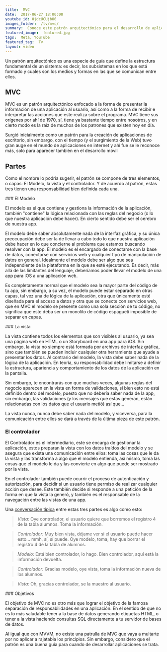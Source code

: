 ```yaml
---
title:  MVC
date:  2017-06-27 18:00:00
youtube_id: 0jdcUCUjbO0
images_folder:  /tv/mvc/
summary:  Conoce este patrón arquitectónico para el desarrollo de aplicaciones. MVC es comúnmente usado para el desarrollo de aplicaciones web.
featured_image:  featured.jpg
tags:  Meta, YouTube
featured_tag:  Tv
layout: video
---
```


Un patrón arquitectónico es una especie de guía que define la estructura fundamental de un sistema: es decir, los subsistemas en los que está formado y cuales son los medios y formas en las que se comunican entre ellos.

## MVC
MVC es un patrón arquitectónico enfocado a la forma de presentar la información de una aplicación al usuario, así como a la forma de recibir e interpretar las acciones que este realiza sobre el programa. MVC tiene sus orígenes por ahí de 1970, sí, tiene ya bastante tiempo entre nosotros, y en cierto modo es la raíz de muchos de los patrones que existen hoy en día.

Surgió inicialmente como un patrón para la creación de aplicaciones de escritorio, sin embargo, con el tiempo (y el surgimiento de la Web) tuvo gran auge en el mundo de aplicaciones en internet y ahí fue se le reconoce más, solo para aparecer también en el desarrollo móvil

## Partes

Como el nombre lo podría sugerir, el patrón se compone de tres elementos, o capas: El Modelo, la vista y el controlador. Y de acuerdo al patrón, estas tres tienen una responsabilidad bien definida cada una.

### El Modelo

El modelo es el que contiene y gestiona la información de la aplicación, también "contiene" la lógica relacionada con las reglas del negocio (o lo que nuestra aplicación debe hacer). En cierto sentido debe ser el cerebro de nuestra app.

El modelo debe saber absolutamente nada de la interfaz gráfica, y su única preocupación debe ser la de llevar a cabo todo lo que nuestra aplicación debe hacer en lo que concierne al problema que estamos buscando resolver con la app. El modelo es el encargado de conectarse con la base de datos, conectarse con servicios web y cualquier tipo de manipulación de datos en general. Idealmente el modelo debe ser algo que sea independiente de la plataforma en la que se esté ejecutando. Es decir, más allá de las limitantes del lenguaje, deberíamos poder llevar el modelo de una app para iOS a una aplicación web.

Es completamente normal que el modelo sea la mayor parte del código de tu app, sin embargo, a su vez, el modelo puede estar separado en otras capas, tal vez una de lógica de la aplicación, otra que únicamente esté diseñada para el acceso a datos y otra que se conecte con servicios web, que en MVC el modelo se presente como una sola sección de tu código, no significa que este deba ser un monolito de código espagueti imposible de separar en capas.

### La vista

La vista contiene todos los elementos que son visibles al usuario, ya sea una página web en HTML o un Storyboard en una app para iOS. Sin embargo, la vista no siempre está formada por archivos de interfaz gráfica, sino que también se pueden incluir cualquier otra herramienta que ayude a presentar los datos. Al contrario del modelo, la vista debe saber nada de la lógica de la aplicación. En teoría, su responsabilidad debe limitarse a definir la estructura, apariencia y comportamiento de los datos de la aplicación en la pantalla.

Sin embargo, te encontrarás con que muchas veces, algunas reglas del negocio aparecen en la vista en forma de validaciones, si bien esto no está definido dentro del modelo, puesto que no debería saber nada de la app, sin embargo, las validaciones (y los mensajes que estas generan, están relacionadas con los datos que el usuario metió) así que…

La vista nunca, nunca debe saber nada del modelo, y viceversa, para la comunicación entre ellos se dará a través de la última pieza de este patrón.

### El controlador

El Controlador es el intermediario, este se encarga de gestionar la aplicación, estos preparan la vista con los datos traídos del modelo y se asegura que exista una comunicación entre ellos: toma las cosas que le da la vista y las transforma a algo que el modelo entienda, así mismo, toma las cosas que el modelo le da y las convierte en algo que puede ser mostrado por la vista.

En el controlador también puede ocurrir el proceso de autenticación y autorización, para decidir si un usuario tiene permiso de realizar cualquier acción que desee. Este también decide si responde a una petición de la forma en que la vista la generó, y también es el responsable de la navegación entre las vistas de una app.

Una <a href="https://stackoverflow.com/a/1015853" target="_blank">conversación típica</a> entre estas tres partes es algo como esto:  

 > *Vista:* Oye controlador, el usuario quiere que borremos el registro 4 de la tabla alumnos. Toma la información.  

 > *Controlador:* Muy bien vista, déjame ver si el usuario puede hacer esto... mmh, sí, sí puede. Oye modelo, toma, hay que borrar el registro 4 de la tabla de alumnos.  

 > *Modelo:* Está bien controlador, lo hago. Bien controlador, aquí está la información devuelta.  

 > *Controlador:* Gracias modelo, oye vista, toma la información nueva de los alumnos.  

 > *Vista:* Oh, gracias controlador, se la muestro al usuario.   


### Objetivos

El objetivo de MVC no es otro más que lograr el objetivo de la famosa separación de responsabilidades en una aplicación. En el sentido de que no es lo más saludable tener a la base de datos generando etiquetas HTML, o tener a la vista haciendo consultas SQL directamente a tu servidor de bases de datos.

Al igual que con MVVM, no existe una patrulla de MVC que vaya a multarte por no aplicar a rajatabla los principios. Sin embargo, considero que el patrón es una buena guía para cuando de desarrollar aplicaciones se trata.